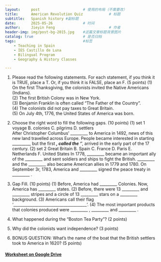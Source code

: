 ```yaml
---
layout:     post   				    # 使用的布局（不需要改）
title:      American Revolution	Quiz			# 标题  
subtitle:   Spanish history #副标题
date:       2025-05-26 				# 时间
author:     Jieyin Feng 						# 作者 
header-img: img/post-bg-2015.jpg 	#这篇文章标题背景图片
catalog: true 						# 是否归档
tags:								#标签
    - Teaching in Spain 
    - IES Castillo de Luna
    - Bilingual Program
    - Geography & History Classes

---
```


1. Please read the following statements. For each statement, if you think it is TRUE, place a T. Or, if you think it is FALSE, place an F. (5 points)
(1) On the first Thanksgiving, the colonists invited the Native Americans (Indians).\
(2) The first British Colony was in New York.\
(3) Benjamin Franklin is often called “The Father of the Country”.\
(4) The colonists did not pay taxes to Great Britain.\
(5) On July 4th, 1776, the United States of America was born.

2. Choose the right word to fill the following gaps. (10 points)
(1) set 1
voyage     B. colonies     C. pilgrims     D. settlers    
After Christopher Columbus’ _________ to America in 1492, news of this new land travelled across Europe. People became interested in starting _________, but the first _________, called the ‘_________’, arrived in the early part of the 17 century.
(2) set 2
Great Britain     B. Spain     C. France     D. Paris     E. Netherlands     F. United States
In 1778,  _________ became an important ally of the  _________  and sent soldiers and ships to fight the   British.   _________ and the  _________  also became American allies in 1779 and 1780. 
On September 3r, 1783, America and  _________  signed the peace treaty in  _________ .

3. Gap Fill. (10 points)
(1) Before, America had _________ Colonies. Now, America has _________ states.
(2) Before, there were 13 _________ and _________ stripes and a circle of 13 _________ stars on a _________ background.
(3) Americans call their flag ‘______________________________________’.
(4) The most important products that colonies produced were _________ ,  _________  and  _________ .

4. What happened during the “Boston Tea Party”? (2 points)


5. Why did the colonists want independence? (3 points)


6. BONUS QUESTION: What’s the name of the boat that the British settlers took to America in 1620? (5 points)

#### [Worksheet on Google Drive](https://docs.google.com/document/d/1Idx26ZXM7ksGMsgfU1FpSbq3iQrjvVop/edit?usp=sharing&ouid=103086183032334531092&rtpof=true&sd=true)




